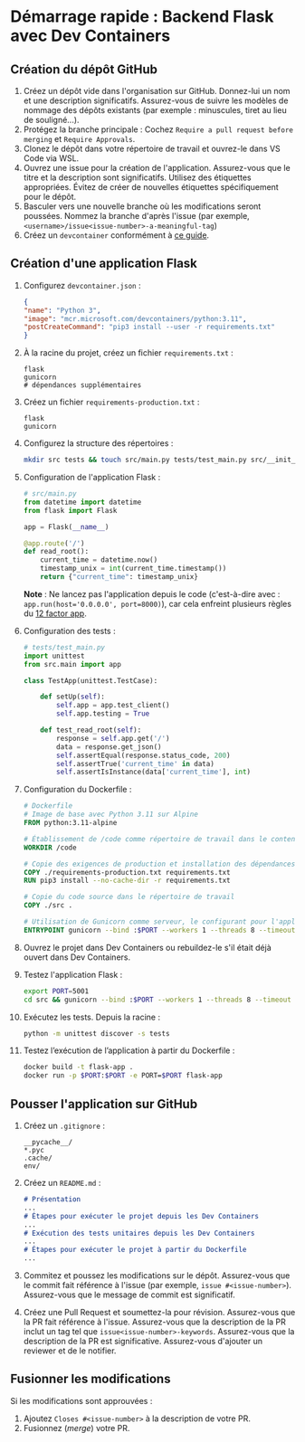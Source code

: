 # Démarrage rapide : Backend Flask avec Dev Containers

## Création du dépôt GitHub

1. Créez un dépôt vide dans l'organisation sur GitHub. Donnez-lui un nom et une description significatifs. Assurez-vous de suivre les modèles de nommage des dépôts existants (par exemple : minuscules, tiret au lieu de souligné...).
2. Protégez la branche principale : Cochez `Require a pull request before merging` et `Require Approvals`.
3. Clonez le dépôt dans votre répertoire de travail et ouvrez-le dans VS Code via WSL.
4. Ouvrez une issue pour la création de l'application. Assurez-vous que le titre et la description sont significatifs. Utilisez des étiquettes appropriées. Évitez de créer de nouvelles étiquettes spécifiquement pour le dépôt.
5. Basculer vers une nouvelle branche où les modifications seront poussées. Nommez la branche d'après l'issue (par exemple, `<username>/issue<issue-number>-a-meaningful-tag`)
6. Créez un `devcontainer` conformément à [ce guide](../Development-Environment-Setup-Guide/DEV-ENV-SETUP.md).

## Création d'une application Flask

1. Configurez `devcontainer.json` :

     ```json
     {
     "name": "Python 3",
     "image": "mcr.microsoft.com/devcontainers/python:3.11",
     "postCreateCommand": "pip3 install --user -r requirements.txt"
     }
     ```

2. À la racine du projet, créez un fichier `requirements.txt` :

     ```text
     flask
     gunicorn
     # dépendances supplémentaires
     ```

3. Créez un fichier `requirements-production.txt` :

     ```text
     flask
     gunicorn
     ```

4. Configurez la structure des répertoires :

     ```bash
     mkdir src tests && touch src/main.py tests/test_main.py src/__init__.py tests/__init__.py Dockerfile
     ```

5. Configuration de l'application Flask :

     ```python
     # src/main.py
     from datetime import datetime
     from flask import Flask

     app = Flask(__name__)

     @app.route('/')
     def read_root():
         current_time = datetime.now()
         timestamp_unix = int(current_time.timestamp())
         return {"current_time": timestamp_unix}
     ```

     **Note** : Ne lancez pas l'application depuis le code (c'est-à-dire avec : `app.run(host='0.0.0.0', port=8000)`), car cela enfreint plusieurs règles du [12 factor app](https://12factor.net/fr/).

6. Configuration des tests :

     ```python
     # tests/test_main.py
     import unittest
     from src.main import app

     class TestApp(unittest.TestCase):

         def setUp(self):
             self.app = app.test_client()
             self.app.testing = True

         def test_read_root(self):
             response = self.app.get('/')
             data = response.get_json()
             self.assertEqual(response.status_code, 200)
             self.assertTrue('current_time' in data)
             self.assertIsInstance(data['current_time'], int)
     ```

7. Configuration du Dockerfile :

     ```dockerfile
     # Dockerfile
     # Image de base avec Python 3.11 sur Alpine
     FROM python:3.11-alpine

     # Établissement de /code comme répertoire de travail dans le conteneur
     WORKDIR /code

     # Copie des exigences de production et installation des dépendances
     COPY ./requirements-production.txt requirements.txt
     RUN pip3 install --no-cache-dir -r requirements.txt

     # Copie du code source dans le répertoire de travail
     COPY ./src .

     # Utilisation de Gunicorn comme serveur, le configurant pour l'application Flask
     ENTRYPOINT gunicorn --bind :$PORT --workers 1 --threads 8 --timeout 0 --forwarded-allow-ips "*" main:app
     ```

8. Ouvrez le projet dans Dev Containers ou rebuildez-le s'il était déjà ouvert dans Dev Containers.

9. Testez l'application Flask :

     ```bash
     export PORT=5001
     cd src && gunicorn --bind :$PORT --workers 1 --threads 8 --timeout 0 --forwarded-allow-ips "*" main:app
     ```

10. Exécutez les tests. Depuis la racine :

     ```bash
     python -m unittest discover -s tests
     ```

11. Testez l’exécution de l’application à partir du Dockerfile :

     ```bash
     docker build -t flask-app .
     docker run -p $PORT:$PORT -e PORT=$PORT flask-app
     ```

## Pousser l'application sur GitHub

1. Créez un `.gitignore` :

     ```text
     __pycache__/
     *.pyc
     .cache/
     env/
     ```

2. Créez un `README.md` :

     ```markdown
     # Présentation
     ...
     # Étapes pour exécuter le projet depuis les Dev Containers
     ...
     # Exécution des tests unitaires depuis les Dev Containers
     ...
     # Étapes pour exécuter le projet à partir du Dockerfile
     ...
     ```

3. Commitez et poussez les modifications sur le dépôt. Assurez-vous que le commit
fait référence à l'issue (par exemple, `issue #<issue-number>`). Assurez-vous que le message de commit
est significatif.
4. Créez une Pull Request et soumettez-la pour révision. Assurez-vous que la PR fait référence à l'issue. Assurez-vous que la description de la PR inclut un tag tel que
`issue<issue-number>-keywords`. Assurez-vous que la description de la PR est significative.
Assurez-vous d'ajouter un reviewer et de le notifier.

## Fusionner les modifications

Si les modifications sont approuvées :

1. Ajoutez `Closes #<issue-number>` à la description de votre PR.
2. Fusionnez (*merge*) votre PR.
